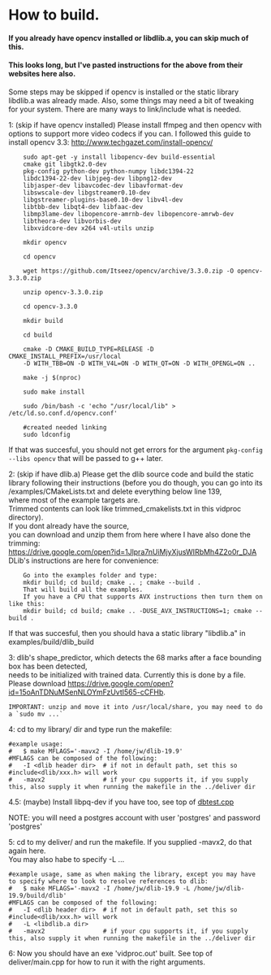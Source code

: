 # How to build.   
#### If you already have opencv installed or libdlib.a, you can skip much of this.
#### This looks long, but I've pasted instructions for the above from their websites here also.


Some steps may be skipped if opencv is installed or the static library libdlib.a was already made.
Also, some things may need a bit of tweaking for your system. There are many ways to link/include what is needed.

1: 	(skip if have opencv installed)
	Please install ffmpeg and then opencv with options to support more video codecs if you can.
	I followed this guide to install opencv 3.3: http://www.techgazet.com/install-opencv/

		sudo apt-get -y install libopencv-dev build-essential   
		cmake git libgtk2.0-dev
		pkg-config python-dev python-numpy libdc1394-22   
		libdc1394-22-dev libjpeg-dev libpng12-dev
		libjasper-dev libavcodec-dev libavformat-dev   
		libswscale-dev libgstreamer0.10-dev
		libgstreamer-plugins-base0.10-dev libv4l-dev   
		libtbb-dev libqt4-dev libfaac-dev
		libmp3lame-dev libopencore-amrnb-dev libopencore-amrwb-dev   
		libtheora-dev libvorbis-dev
		libxvidcore-dev x264 v4l-utils unzip

		mkdir opencv

		cd opencv

		wget https://github.com/Itseez/opencv/archive/3.3.0.zip -O opencv-3.3.0.zip

		unzip opencv-3.3.0.zip

		cd opencv-3.3.0

		mkdir build

		cd build

		cmake -D CMAKE_BUILD_TYPE=RELEASE -D CMAKE_INSTALL_PREFIX=/usr/local   
		-D WITH_TBB=ON -D WITH_V4L=ON -D WITH_QT=ON -D WITH_OPENGL=ON ..

		make -j $(nproc)

		sudo make install

		sudo /bin/bash -c 'echo "/usr/local/lib" > /etc/ld.so.conf.d/opencv.conf'

		#created needed linking
		sudo ldconfig

If that was succesful, you should not get errors for the argument `pkg-config --libs opencv` that will be passed to g++ later.

2:	(skip if have dlib.a)
	Please get the dlib source code and build the static library following their instructions
      (before you do though, you can go into its   
	  /examples/CMakeLists.txt and delete everything below line 139,  
	  where most of the example targets are.   
	  Trimmed contents can look like trimmed_cmakelists.txt in this vidproc directory).  
	If you dont already have the source,   
	you can download and unzip them from here where I have also done the trimming:  
	https://drive.google.com/open?id=1Jlpra7nUiMjyXjusWIRbMh4Z2o0r_DJA  
    DLib's instructions are here for convenience:  

		Go into the examples folder and type:
		mkdir build; cd build; cmake .. ; cmake --build .
		That will build all the examples.   
		If you have a CPU that supports AVX instructions then turn them on like this:
		mkdir build; cd build; cmake .. -DUSE_AVX_INSTRUCTIONS=1; cmake --build .

If that was succesful, then you should hava a static library "libdlib.a" in examples/build/dlib_build

3:	dlib's shape_predictor, which detects the 68 marks after a face bounding box has been detected,  
	needs to be initialized with trained data. Currently this is done by a file.  
	Please download https://drive.google.com/open?id=15oAnTDNuMSenNLOYmFzUvtI565-cCFHb.  

	IMPORTANT: unzip and move it into /usr/local/share, you may need to do a `sudo mv ...`  

4:  cd to my library/ dir and type run the makefile:  
```
#example usage:
#   $ make MFLAGS='-mavx2 -I /home/jw/dlib-19.9'
#MFLAGS can be composed of the following:
#   -I <dlib header dir>  # if not in default path, set this so #include<dlib/xxx.h> will work
#   -mavx2                # if your cpu supports it, if you supply this, also supply it when running the makefile in the ../deliver dir
```

4.5: (maybe) Install libpq-dev if you have too, see top of [dbtest.cpp](../dbtest/dbtest.cpp)  

NOTE: you will need a postgres account with user 'postgres' and password 'postgres'  

5:  cd to my deliver/ and run the makefile. If you supplied -mavx2, do that again here.  
    You may also habe to specify -L ...  
```
#example usage, same as when making the library, except you may have to specify where to look to resolve references to dlib:
#   $ make MFLAGS='-mavx2 -I /home/jw/dlib-19.9 -L /home/jw/dlib-19.9/build/dlib'
#MFLAGS can be composed of the following:
#   -I <dlib header dir>  # if not in default path, set this so #include<dlib/xxx.h> will work
#   -L <libdlib.a dir>
#   -mavx2                # if your cpu supports it, if you supply this, also supply it when running the makefile in the ../deliver dir
```

6:  Now you should have an exe 'vidproc.out' built. See top of deliver/main.cpp for how to run it with the right arguments.  


